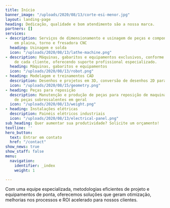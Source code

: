 ```yaml
---
title: Início
banner_image: "/uploads/2020/08/13/corte-esi-menor.jpg"
layout: landing-page
heading: Dedicação, qualidade e bom atendimento são a nossa marca.
partners: []
services:
- description: Serviços de dimensionamento e usinagem de peças e componentes de precisão
    em plaina, torno e fresadora CNC
  heading: Usinagem e solda
  icon: "/uploads/2020/08/13/lathe-machine.png"
- description: Máquinas, gabaritos e equipamentos exclusivos, conforme as necessidades
    de cada cliente, oferecendo suporte profissional especializado.
  heading: Máquinas, gabaritos e equipamentos
  icon: "/uploads/2020/08/13/robot.png"
- heading: Modelagem e treinamentos CAD
  description: Desenhos e projetos em 3D, conversão de desenhos 2D para 3D
  icon: "/uploads/2020/08/15/geometry.png"
- heading: Peças para reposição
  description: Manutenção e produção de peças para reposição de maquinários. Fabricação
    de peças sobressalentes em geral
  icon: "/uploads/2020/08/13/weight.png"
- heading: Instalações elétricas
  description: Painéis elétricos industriais
  icon: "/uploads/2020/08/13/electrical-panel.png"
sub_heading: Quer aumentar sua produtividade? Solicite um orçamento!
textline: ''
hero_button:
  text: Entrar em contato
  href: "/contact"
show_news: true
show_staff: false
menu:
  navigation:
    identifier: _index
    weight: 1

---
```

Com uma equipe especializada, metodologias eficientes de projeto e equipamentos de ponta, oferecemos soluções que geram otimização, melhorias nos processos e ROI acelerado para nossos clientes.